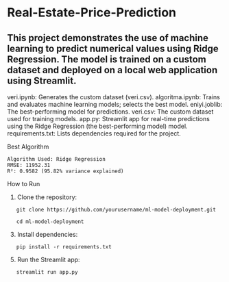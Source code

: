 # Real-Estate-Price-Prediction

## This project demonstrates the use of machine learning to predict numerical values using Ridge Regression. The model is trained on a custom dataset and deployed on a local web application using Streamlit.

veri.ipynb: Generates the custom dataset (veri.csv).
algoritma.ipynb: Trains and evaluates machine learning models; selects the best model.
eniyi.joblib: The best-performing model for predictions.
veri.csv: The custom dataset used for training models.
app.py: Streamlit app for real-time predictions using the Ridge Regression (the best-performing model) model.
requirements.txt: Lists dependencies required for the project.

Best Algorithm

    Algorithm Used: Ridge Regression
    RMSE: 11952.31
    R²: 0.9582 (95.82% variance explained)


How to Run
1. Clone the repository:
```
   git clone https://github.com/yourusername/ml-model-deployment.git
```
```
   cd ml-model-deployment
```

3. Install dependencies:
```
   pip install -r requirements.txt
```

5. Run the Streamlit app:
```
   streamlit run app.py
```

